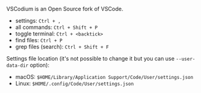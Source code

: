 VSCodium is an Open Source fork of VSCode.

* settings: `Ctrl + ,`
* all commands: `Ctrl + Shift + P`
* toggle terminal: `Ctrl + <backtick>`
* find files: `Ctrl + P`
* grep files (search): `Ctrl + Shift + F`

Settings file location (it's not possible to change it but you can use `--user-data-dir` option):

* macOS: `$HOME/Library/Application Support/Code/User/settings.json`
* Linux: `$HOME/.config/Code/User/settings.json`
